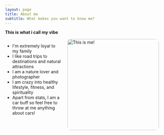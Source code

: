 ```yaml
---
layout: page
title: About me
subtitle: What makes you want to know me?
---
```


**This is what i call my vibe**

<div style="display: flex; align-items: flex-start;">

<div style="flex: 1;">
  <ul>
    <li>I'm extremely loyal to my family</li>
    <li>I like road trips to destinations and natural attractions</li>
    <li>I am a nature lover and photographer</li>
    <li>I am crazy into healthy lifestyle, fitness, and spirituality</li>
    <li>Apart from stats, I am a car buff so feel free to throw at me anything about cars!</li>
  </ul>
</div>

<div style="flex: 1; margin-left: 20px;">
  <img src="https://github.com/siddharthmaredu/siddharthmaredu.github.io/raw/master/assets/img/IMG_7208-compressed.jpg" alt="This is me!" style="width: 300px; border-radius: 10px; align-self: flex-start;">
</div>

</div>
